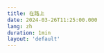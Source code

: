 ```yaml
---
title: 在路上
date: 2024-03-26T11:25:00.000
lang: zh
duration: 1min
layout: 'default'
---
```


<Title />

我惊讶地发现，我总是会不假思索地选择出发，因为出发的感觉太好了，让这个世界突然充满了可能性。

